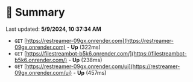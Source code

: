 # 📖 Summary
Last updated: **5/9/2024, 10:37:34 AM**

- `GET` [https://restreamer-09gx.onrender.com](https://restreamer-09gx.onrender.com) - **Up** (322ms)
- `GET` [https://filestreambot-b5k6.onrender.com/](https://filestreambot-b5k6.onrender.com/) - **Up** (238ms)
- `GET` [https://restreamer-09gx.onrender.com/ui](https://restreamer-09gx.onrender.com/ui) - **Up** (457ms)
